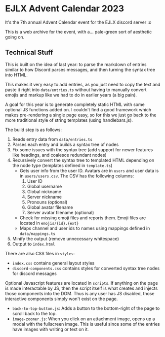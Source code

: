 # EJLX Advent Calendar 2023

It's the 7th annual Advent Calendar event for the EJLX discord server :o

This is a web archive for the event, with a... pale-green sort of aesthetic going on.

## Technical Stuff

This is built on the idea of last year: to parse the markdown of entries similar to how Discord parses messages, and then turning the syntax tree into HTML.

This makes it very easy to add entries, as you just need to copy the text and paste it right into `data/entries.ts` without having to manually convert emojis and markup like we had to do in earlier years (a big pain).

A goal for this year is to generate completely static HTML with some optional JS functions added on. I couldn't find a good framework which makes pre-rendering a single page easy, so for this we just go back to the more traditional style of string templates (using handlebars.js).

The build step is as follows:

1. Reads entry data from `data/entries.ts`
2. Parses each entry and builds a syntax tree of nodes
3. Fix some issues with the syntax tree (add support for newer features like headings, and coalesce redundant nodes)
4. Recursively convert the syntax tree to templated HTML depending on the node type (templates defined in `template.ts`)
    - Gets user info from the user ID. Avatars are in `users` and user data is in `users/users.csv`.
    The CSV has the following columns:
        1. User ID
        2. Global username
        3. Global nickname
        4. Server nickname
        5. Pronouns (optional)
        6. Global avatar filename
        7. Server avatar filename (optional)
    - Check for missing emoji files and reports them. Emoji files are located in `emojis/{id}.{ext}`
    - Maps channel and user ids to names using mappings defined in `data/mappings.ts`
5. Minify the output (remove unnecessary whitespace)
6. Output to `index.html`

There are also CSS files in `styles`:
- `index.css` contains general layout styles
- `discord-components.css` contains styles for converted syntax tree nodes for discord messages

Optional Javascript features are located in `scripts`. If anything on the page is made interactable by JS, then the script itself is what creates and injects those components into the DOM. Thus is any user has JS disabled, those interactive components simply won't exist on the page.

- `back-to-top-button.js`: Adds a button to the bottom-right of the page to scroll back to the top.
- `image-zoomer.js`: When you click on an attachment image, opens up a modal with the fullscreen image. This is useful since some of the entries have images with writing or text on it. 